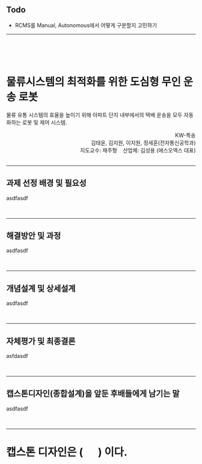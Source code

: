 ## Todo

- RCMS를 Manual, Autonomous에서 어떻게 구분할지 고민하기


- - -
<br>
<br>
<br>



# 물류시스템의 최적화를 위한 도심형 무인 운송 로봇

물류 유통 시스템의 효율을 높이기 위해 아파트 단지 내부에서의 택배 운송을 모두 자동화하는 로봇 및 제어 시스템.

<div align="right">
KW-특송
</div>
<div align="right">
김태윤, 김지원, 이지원, 정세훈(전자통신공학과)
</div>
<div align="right">
지도교수: 채주형&nbsp;&nbsp;&nbsp;&nbsp;산업체: 김성용 (에스오엑스 대표)
</div>
<br>

- - -
## 과제 선정 배경 및 필요성
asdfasdf




<br>

- - - 
## 해결방안 및 과정
asdfasdf




<br>

- - -
## 개념설계 및 상세설계
asdfasdf




<br>

- - -
## 자체평가 및 최종결론
asfdasdf




<br>

- - -
## 캡스톤디자인(종합설계)을 앞둔 후배들에게 남기는 말
asdfasdf




<br>

- - -
# 캡스톤 디자인은 ( &nbsp;&nbsp;&nbsp;&nbsp; ) 이다.


